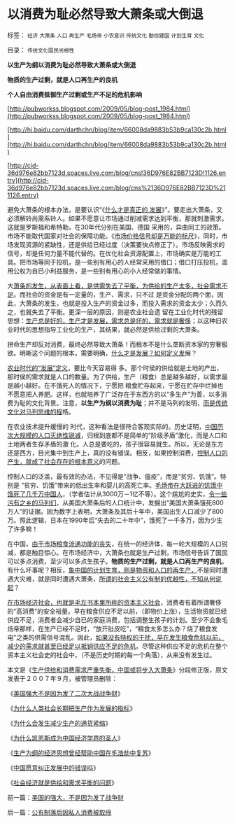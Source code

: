 # 以消费为耻必然导致大萧条或大倒退

标签： `经济` `大萧条` `人口` `再生产` `毛炀帝` `小农意识` `传统文化` `勤俭建国` `计划生育` `文化` 

目录： `传统文化国民劣根性`

**以生产为纲以消费为耻必然导致大萧条或大倒退**

**物质的生产过剩，就是人口再生产的良机**

**个人自由消费抵御生产过剩或生产不足的危机影响**

[http://pubworkss.blogspot.com/2009/05/blog-post_1984.html](http://pubworkss.blogspot.com/2009/05/blog-post_1984.html)

[http://hi.baidu.com/darthchn/blog/item/66008da9883b53b9ca130c2b.html](http://hi.baidu.com/darthchn/blog/item/66008da9883b53b9ca130c2b.html)

[http://cid-36d976e82bb7123d.spaces.live.com/blog/cns!36D976E82BB7123D!1126.entry](http://cid-36d976e82bb7123d.spaces.live.com/blog/cns%2136D976E82BB7123D%211126.entry)

避免大萧条的根本办法，是要认识“《[什么才是真正的
发展](../../../2008/11/21/两种保障救危机——中国经济发展的含义.md)》”。要走出大萧条，又必须解铃尚需系铃人。如果不愿意让市场通过削减需求达到平衡，那就刺激需求。这就是罗斯福和希特勒，在30年代分别在美国、德国
采用的，异曲同工的政策。 市场不能取代国家对社会的保障功能。《[市场价格信号却是万能的标尺](../../../2009/2/3/市场，是经济学的依归，万能的观测标尺.md)》，同时，市场发现资源的紧缺性，还是供给已经过度（决策要快点修正了）。市场反映需求的信号，却是任何力量不能代替的。在优化社会资源配置上，市场确实是万能的工具。把市场等同于投机，是一些别有用心的人经常采用的借口；借口打压投机，滥用公权为自已小利益服务，是一些别有用心的小人经常做的事情。

大[萧条的发生，从表面上看，是供需失去了平衡，为供给的生产太多，社会需求不足](../../../2009/5/21/凯恩斯主义的本质和边际购买力的死亡三角.md)。而社会的资金是有一定量的，生产、需求，只不过
是资金分配的两个面，因此，大萧条的发生，也就是投入生产的资金过多，而投入需求的资金太少；久而久之，也就失去了平衡。更深一层的原因，则是农业社会遗
留在工业化时代的残留思想：[生产总是好的，生产才是发展，需求总是坏的，需求就是奢侈](../../../2009/9/16/亵渎自然母亲的“发展就是硬道理”.md)；以这种旧农业时代的思想指导工业化的生产，其结果，就必然是供给过剩的大萧条。

拼命生产却反对消费，最终必然导致大萧条！而根本不是什么垄断资本家的穷奢极欲。明晰这个问题的根本，需要明确，[什么才是发展？如何定义发](../../../2009/8/2/工业化一定创造价值吗.md)展？

[农业时代的“发展”定义](../../../2007/10/6/什么是生产的价值？数字增长率，真实性和就业萎缩.md)，要比今天容易得
多。那个时侯的供给就是土地的产出，那时侯的需求就是人口的数量。为了供给，生产（粮食）总是越多越好，以需求最是越小越好。在不饿死人的情况下，宁愿把
粮食贮存起来，宁愿在贮存中烂掉也不愿意把人养肥。这样，也就培养了广泛存在于东西方的以“多生产”为善，以多消费为耻的文化背景。注意，**以生产为纲以消费为耻**；并不是马列的发明，[而是传统文化对马列思维的桎](../../../2009/6/26/马恩主义为什么适合移植入中国传统社会.md)梏。

在农业技术提升缓慢的 时代，这种看法是很符合客观实际的。历史证明，[中国历次大规模的人口灭绝性锐减](../../../2009/2/7/进化论：市场机制确保淘汰竞争性弱者.md)，归根到底都不是简单的“阶级矛盾”激化，而是人口和土地两者生存矛盾的激
化。人总是要吃的，孩子很容易就生。所以，无论是东方还是西方，目光集中到生产上，真的没有错误。相反，如果控制消费，[控制人口的产生，就成了社会存在的根本意义](../../../2009/6/13/人口是负担吗？什么是生产的价值？.md)的问题。

控制人口的泛滥，最有效的办法，不见得是“战争、瘟疫”，而是“贫穷、饥饿”。特别是
“贫穷、饥饿”带来的低出生率和婴儿的高死亡率。[毛炀帝在大跃进的饥饿中饿死了几千万中国人](../../../2009/8/2/英属孟加拉两次大饥荒和经济学家的良心.md)，（学者估计从3000万－1亿不等）。这个尴尬的史实，[令一些污有之乡的马列们](http://hi.baidu.com/darthchn/blog/item/ed4ad95838c09f232934f03c.html)，从美国大萧条后的人口统计中，发掘出“美国大萧条饿死800万人”的证据。因为数字上表明，大萧条及其后十年中，美国出生人口减少了800万。照此逻辑，日本在1990年后“失去的二十年中”，饿死了一千多万，因为少生了许多嘛！

在中国，[由于市场粮食流通功能的丧失](http://blog.sina.com.cn/s/blog_5563a64d0100bpjb.html)，在统一的经济体，每一轮大规模的人口锐减，都是触目惊心。在市场经济中，大萧条也就是生产过剩，市场信号告诉了国民可以多点消费，至少可以多点生孩子。**物质的生产过剩，就是人口再生产的良机**，有什么坏事呢？相反，[象中国的计划生育，则是物资和人口的再生产，](../../../2009/11/29/计划生育成了“最不坏”的选择.md)不是同时遭遇大灾难，就是同时遭遇大萧条，[所谓的社会主义公有制的优越性，不知从何说起](../../../2009/9/14/历史蒙太奇的反垄断和社会主义公有制.md)？

[在市场经济社会，也就是毛左书本里所称的资本主义社会](../../../2009/10/30/社会主义，资本主义和公民主义.md)，消费者有着所谓奢侈的“高消费”的安全裕量。早在粮食供应不足以前，（即物价上涨），生活物资就已经供应不足，消费者会减少自已的家庭消费，包括调整生孩子的计划。至少不会象毛炀帝那样，在生产已经不足时，“放开肚皮吃”，“粮食太多怎么办？烧了粮食发电”之类的供需信号混乱。因此，[如果没有特权的干扰，早在发生粮食危机以前，减少的需求就甚至已经足以抵销供应不足的危机](../../../2009/3/31/市场要素之&quot;万能与不能&quot;的意义.md)。尽管这种供应不足的危机在整个资本主义社会史的社会中，（不是历史时期的每一个角落），从来没有发生过。

本文是《[生产供给和消费需求严重失衡，中国或将步入大萧条](http://darthvad.blog.163.com/blog/static/5339947020094100020525/)》分段修正版，原文发表于２００７年９月，被管理员删除：

《[美国强大不是因为发了二次大战战争财](../../../2010/4/22/美国的强大，不是因为发了战争财.md)》

《[为什么人类社会长期把生产作为发展的指标](http://hi.baidu.com/darthchn/blog/item/66008da9883b53b9ca130c2b.html)》

《[为什么会发生减少生产的通货紧缩](http://hi.baidu.com/darthchn/blog/item/f47b2417351c7159f2de3235.html)》

《[为什么凯恩斯成为中国经济学界的圣人](http://hi.baidu.com/darthchn/blog/item/972b681254185c0a5baf5336.html)》

《[生产为纲的经济思想曾经帮助中国在毛浩劫中复苏](http://hi.baidu.com/darthchn/blog/item/99acc5d83ef9dfe138012f30.html)》

《[中国愿意纠正发展中的错误吗](http://hi.baidu.com/darthchn/blog/item/75a26c6345de3bd5e6113a32.html)》

《[社会经济就是供给和需求平衡的问题](http://hi.baidu.com/darthchn/blog/item/99acc5d83efddfe138012f3c.html)》

前一篇：[美国的强大，不是因为发了战争财](../../../2010/4/22/美国的强大，不是因为发了战争财.md)

后一篇：[公有制落后因私人消费被取缔](../../../2010/4/23/公有制落后因私人消费被取缔.md)